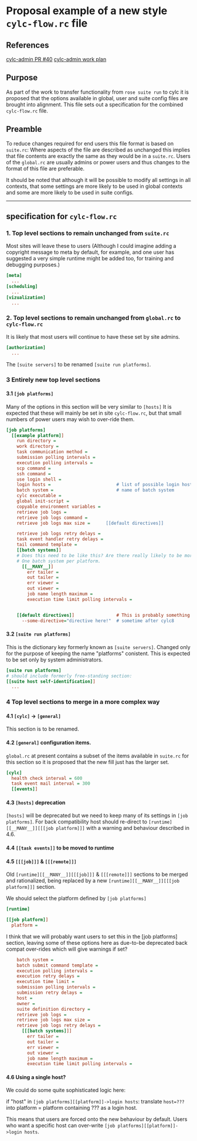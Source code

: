 # Proposal example of a new style `cylc-flow.rc` file

## References
[cylc-admin PR #40](https://github.com/cylc/cylc-admin/pull/40)
[cylc-admin work plan](../proposal-rose-suite-run.md)

## Purpose
As part of the work to transfer functionality from `rose suite run` to cylc
it is proposed that the options available in global, user and suite config
files are brought into alignment. This file sets out a specification for the
combined `cylc-flow.rc` file.

## Preamble

To reduce changes required for end users this file format is based on
`suite.rc`: Where aspects of the file are described as unchanged this implies
that file contents are exactly the same as they would be in a `suite.rc`.
Users of the `global.rc` are usually admins or power users and thus changes
to the format of this file are preferable.

It should be noted that although it will be possible to modify all settings in
all contexts, that some settings are more likely to be used in global contexts
and some are more likely to be used in suite configs.

****

## specification for `cylc-flow.rc`

### 1. Top level sections to remain unchanged from `suite.rc`

Most sites will leave these to users (Although I could imagine adding a
copyright message to meta by default, for example, and one user has suggested a
very simple runtime might be added too, for training and debugging purposes.)

```ini
[meta]
  ...
[scheduling]
  ...
[vizualization]
  ...
```

### 2. Top level sections to remain unchanged from `global.rc` to `cylc-flow.rc`

It is likely that most users will continue to have these set by site admins.

```ini
[authorization]
  ...
```
The `[suite servers]` to be renamed `[suite run platforms]`.


### 3 Entirely new top level sections

#### 3.1 `[job platforms]`
Many of the options in this section will be very similar to `[hosts]`
It is expected that these will mainly be set in site `cylc-flow.rc`, but that
small numbers of power users may wish to over-ride them.

```ini
[job platforms]
  [[example platform]]
    run directory =
    work directory =
    task communication method =
    submission polling intervals =
    execution polling intervals =
    scp command =
    ssh command =
    use login shell =
    login hosts =                         # list of possible login hosts
    batch system =                        # name of batch system
    cylc executable =
    global init-script =
    copyable environment variables =
    retrieve job logs =
    retrieve job logs command =
    retrieve job logs max size =      [[default directives]]

    retrieve job logs retry delays =
    task event handler retry delays =
    tail command template =
    [[batch systems]]
    # Does this need to be like this? Are there really likely to be more than
    # One batch system per platform.
      [[__MANY__]]
        err tailer =
        out tailer =
        err viewer =
        out viewer =
        job name length maximum =
        execution time limit polling intervals =


    [[default directives]]                # This is probably something to do
      --some-directive="directive here!"  # sometime after cylc8
```



#### 3.2 `[suite run platforms]`
This is the dictionary key formerly known as ``[suite servers]``. Changed only
for the purpose of keeping the name "platforms" conistent. This is expected to
be set only by system administrators.

```ini
[suite run platforms]
# should include formerly free-standing section:
[[suite host self-identification]]
  ...
```


### 4 Top level sections to merge in a more complex way
#### 4.1 `[cylc]` -> `[general]`
This section is to be renamed.

#### 4.2 `[general]` configuration items.
`global.rc` at present contains a subset of the items available in `suite.rc`
for this section so it is proposed that the new fill just has the larger set.
```ini
[cylc]
  health check interval = 600
  task event mail interval = 300
  [[events]]
```

#### 4.3 `[hosts]` deprecation
`[hosts]` will be deprecated but we need to keep many of its settings in
`[job platforms]`. For back compatibility host should re-direct to
`[runtime][[__MANY__]][[[job platform]]]` with a warning and behaviour
described in 4.6.

#### 4.4 `[[task events]]` to be moved to runtime

#### 4.5 `[[[job]]]` & `[[[remote]]]`
Old `[runtime][[__MANY__]][[[job]]]` & `[[[remote]]]`
sections to be merged and rationalized, being replaced by a new
`[runtime][[__MANY__]][[[job platform]]]` section.

We should select the platform defined by `[job platforms]`

```ini
[runtime]

[[job platform]]
  platform =                            
```

I think that we will probably want users to set this in the
[job platforms] section, leaving some of these options here as due-to-be
deprecated back compat over-rides which will give warnings if set?

```ini
    batch system =
    batch submit command template =
    execution polling intervals =
    execution retry delays =
    execution time limit =
    submission polling intervals =
    submission retry delays =
    host =
    owner =
    suite definition directory =
    retrieve job logs =
    retrieve job logs max size =
    retrieve job logs retry delays =
      [[[batch systems]]]
        err tailer =
        out tailer =
        err viewer =
        out viewer =
        job name length maximum =
        execution time limit polling intervals =
```

#### 4.6 Using a single host?
We could do some quite sophisticated logic here:

if "host" in ``[job platforms][[platform]]->login hosts``:
 translate `host=???` into platform = platform containing ??? as a login host.

This means that users are forced onto the new behaviour by default.
Users who want a specific host can over-write
``[job platforms][[platform]]->login hosts``.
